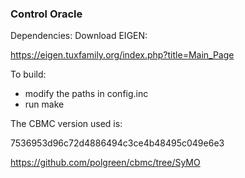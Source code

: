 ### Control Oracle

Dependencies: Download EIGEN:

https://eigen.tuxfamily.org/index.php?title=Main_Page

To build:
- modify the paths in config.inc
- run make

The CBMC version used is: 

7536953d96c72d4886494c3ce4b48495c049e6e3

https://github.com/polgreen/cbmc/tree/SyMO

